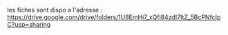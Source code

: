 les fiches sont dispo a l'adresse : https://drive.google.com/drive/folders/1U8EmHi7_xQfi84zdI7ItZ_5BcPNfcIpC?usp=sharing
